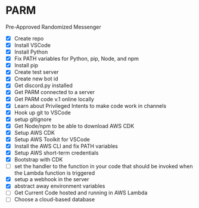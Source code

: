 # PARM
Pre-Approved Randomized Messenger

- [X] Create repo
- [X] Install VSCode
- [X] Install Python
- [X] Fix PATH variables for Python, pip, Node, and npm
- [X] Install pip
- [X] Create test server
- [X] Create new bot id
- [X] Get discord.py installed
- [X] Get PARM connected to a server
- [X] Get PARM code v.1 online locally
- [X] Learn about Privileged Intents to make code work in channels
- [X] Hook up git to VSCode
- [X] setup gitignore
- [X] Get Node/npm to be able to download AWS CDK
- [X] Setup AWS CDK
- [X] Setup AWS Toolkit for VSCode
- [X] Install the AWS CLI and fix PATH variables
- [X] Setup AWS short-term credentials
- [X] Bootstrap with CDK
- [ ] set the handler to the function in your code that should be invoked when the Lambda function is triggered
- [X] setup a webhook in the server
- [X] abstract away environment variables
- [ ] Get Current Code hosted and running in AWS Lambda
- [ ] Choose a cloud-based database